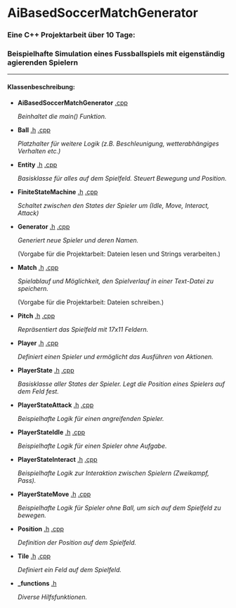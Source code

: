 # AiBasedSoccerMatchGenerator
### Eine C++ Projektarbeit über 10 Tage:
### Beispielhafte Simulation eines Fussballspiels mit eigenständig agierenden Spielern
___
#### Klassenbeschreibung:

- **AiBasedSoccerMatchGenerator** [.cpp](./AiBasedSoccerMatchGenerator.cpp)

  *Beinhaltet die main() Funktion.*

- **Ball** [.h](./Ball.h) [.cpp](./Ball.cpp)

  *Platzhalter für weitere Logik (z.B. Beschleunigung, wetterabhängiges Verhalten etc.)*

- **Entity** [.h](./Entity.h) [.cpp](./Entity.cpp)

  *Basisklasse für alles auf dem Spielfeld. Steuert Bewegung und Position.*

- **FiniteStateMachine** [.h](./FiniteStateMachine.h) [.cpp](./FiniteStateMachine.cpp)

  *Schaltet zwischen den States der Spieler um (Idle, Move, Interact, Attack)*

- **Generator** [.h](./Generator.h) [.cpp](./Generator.cpp)

  *Generiert neue Spieler und deren Namen.*

  (Vorgabe für die Projektarbeit: Dateien lesen und Strings verarbeiten.)

- **Match** [.h](./Match.h) [.cpp](./Match.cpp)

  *Spielablauf und Möglichkeit, den Spielverlauf in einer Text-Datei zu speichern.*

  (Vorgabe für die Projektarbeit: Dateien schreiben.)

- **Pitch** [.h](./Pitch.h) [.cpp](./Pitch.cpp)

  *Repräsentiert das Spielfeld mit 17x11 Feldern.*

- **Player** [.h](./Player.h) [.cpp](./Player.cpp)

  *Definiert einen Spieler und ermöglicht das Ausführen von Aktionen.*

- **PlayerState** [.h](./PlayerState.h) [.cpp](./PlayerState.cpp)

  *Basisklasse aller States der Spieler. Legt die Position eines Spielers auf dem Feld fest.*

- **PlayerStateAttack** [.h](./PlayerStateAttack.h) [.cpp](./PlayerStateAttack.cpp)

  *Beispielhafte Logik für einen angreifenden Spieler.*

- **PlayerStateIdle** [.h](./PlayerStateIdle.h) [.cpp](./PlayerStateIdle.cpp)

  *Beispielhafte Logik für einen Spieler ohne Aufgabe.*

- **PlayerStateInteract** [.h](./PlayerStateInteract.h) [.cpp](./PlayerStateInteract.cpp)

  *Beispielhafte Logik zur Interaktion zwischen Spielern (Zweikampf, Pass).*

- **PlayerStateMove** [.h](./PlayerStateMove.h) [.cpp](./PlayerStateMove.cpp)

  *Beispielhafte Logik für Spieler ohne Ball, um sich auf dem Spielfeld zu bewegen.*

- **Position** [.h](./Position.h) [.cpp](./Position.cpp)

  *Definition der Position auf dem Spielfeld.*

- **Tile** [.h](./Tile.h) [.cpp](./Tile.cpp)

  *Definiert ein Feld auf dem Spielfeld.*

- **_functions** [.h](./_functions.h)

  *Diverse Hilfsfunktionen.*
